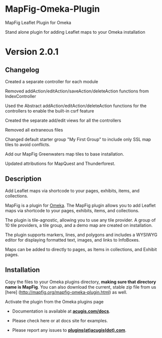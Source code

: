 # MapFig-Omeka-Plugin

MapFig Leaflet Plugin for Omeka

Stand alone plugin for adding Leaflet maps to your Omeka installation
# Version 2.0.1

## Changelog

Created a separate controller for each module

Removed addAction/editAction/saveAction/deleteAction functions from IndexController

Used the Abstract addAction/editAction/deleteAction functions for the controllers to enable the built-in csrf feature

Created the separate add/edit views for all the controllers

Removed all extraneous files

Changed default starter group "My First Group" to include only SSL map tiles to avoid conflicts.

Add our MapFig Greenwaters map tiles to base installation.

Updated attributions for MapQuest and Thunderforest.

## Description

Add Leaflet maps via shortcode to your pages, exhibits, items, and collections.

MapFig is a plugin for [Omeka](http://omeka.org/). The MapFig plugin allows you to add Leaflet maps via shortcode to your pages, exhibits, items, and collections.

The plugin is tile-agnostic, allowing you to use any tile provider.  A group of 10 tile providers, a tile group, and a demo map are created on installation.

The plugin supports markers, lines, and polygons and includes a WYSIWYG editor for displaying formatted text, images, and links to InfoBoxes. 

Maps can be added to directly to pages, as Items in collections, and Exhibit pages.

## Installation

Copy the files to your Omeka plugins directory, <b>making sure that directory name is MapFig</b>.  You can also download the current, stable zip file from us [here] (http://mapfig.org/mapfig-omeka-plugin.html) as well. 

Activate the plugin from the Omeka plugins page

  - Documentation is available at **[acugis.com/docs](https://www.acugis.com/docs/omeka-leaflet-plugin/)**.

  - Please check here or at docs site for examples.
  
  - Please report any issues to **[plugins(at)acugis(dot).com](mailto:plugins@acugis.com)**.
 
